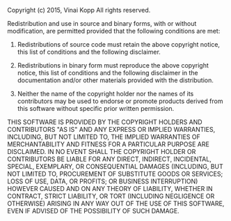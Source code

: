 Copyright (c) 2015, Vinai Kopp
All rights reserved.

Redistribution and use in source and binary forms, with or without modification, are permitted provided that the
 following conditions are met:

1. Redistributions of source code must retain the above copyright notice, this list of conditions and the following
 disclaimer.

2. Redistributions in binary form must reproduce the above copyright notice, this list of conditions and the following
 disclaimer in the documentation and/or other materials provided with the distribution.

3. Neither the name of the copyright holder nor the names of its contributors may be used to endorse or promote
 products derived from this software without specific prior written permission.

THIS SOFTWARE IS PROVIDED BY THE COPYRIGHT HOLDERS AND CONTRIBUTORS "AS IS" AND ANY EXPRESS OR IMPLIED WARRANTIES,
 INCLUDING, BUT NOT LIMITED TO, THE IMPLIED WARRANTIES OF MERCHANTABILITY AND FITNESS FOR A PARTICULAR PURPOSE ARE 
 DISCLAIMED. IN NO EVENT SHALL THE COPYRIGHT HOLDER OR CONTRIBUTORS BE LIABLE FOR ANY DIRECT, INDIRECT, INCIDENTAL, 
 SPECIAL, EXEMPLARY, OR CONSEQUENTIAL DAMAGES (INCLUDING, BUT NOT LIMITED TO, PROCUREMENT OF SUBSTITUTE GOODS OR 
 SERVICES; LOSS OF USE, DATA, OR PROFITS; OR BUSINESS INTERRUPTION) HOWEVER CAUSED AND ON ANY THEORY OF LIABILITY, 
 WHETHER IN CONTRACT, STRICT LIABILITY, OR TORT (INCLUDING NEGLIGENCE OR OTHERWISE) ARISING IN ANY WAY OUT OF THE USE 
 OF THIS SOFTWARE, EVEN IF ADVISED OF THE POSSIBILITY OF SUCH DAMAGE.
